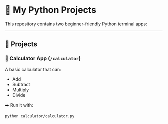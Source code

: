 # 🐍 My Python Projects

This repository contains two beginner-friendly Python terminal apps:

---

## 📁 Projects

### 🧮 Calculator App (`/calculator`)
A basic calculator that can:
- Add
- Subtract
- Multiply
- Divide

➡️ Run it with:
```bash
python calculator/calculator.py
